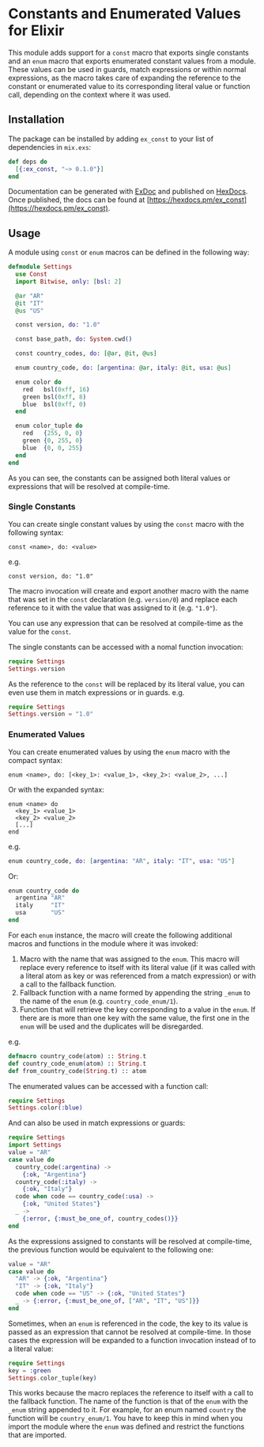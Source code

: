# Constants and Enumerated Values for Elixir

This module adds support for a `const` macro that exports single constants
and an `enum` macro that exports enumerated constant values from a module.
These values can be used in guards, match expressions or within normal
expressions, as the macro takes care of expanding the reference to the
constant or enumerated value to its corresponding literal value or function
call, depending on the context where it was used.

## Installation

The package can be installed by adding `ex_const` to your list of dependencies
in `mix.exs`:
```elixir
def deps do
  [{:ex_const, "~> 0.1.0"}]
end
```

Documentation can be generated with [ExDoc](https://github.com/elixir-lang/ex_doc)
and published on [HexDocs](https://hexdocs.pm). Once published, the docs can
be found at [https://hexdocs.pm/ex_const](https://hexdocs.pm/ex_const).

## Usage

A module using `const` or `enum` macros can be defined in the following way:
```elixir
defmodule Settings
  use Const
  import Bitwise, only: [bsl: 2]

  @ar "AR"
  @it "IT"
  @us "US"

  const version, do: "1.0"

  const base_path, do: System.cwd()

  const country_codes, do: [@ar, @it, @us]

  enum country_code, do: [argentina: @ar, italy: @it, usa: @us]

  enum color do
    red   bsl(0xff, 16)
    green bsl(0xff, 8)
    blue  bsl(0xff, 0)
  end

  enum color_tuple do
    red   {255, 0, 0}
    green {0, 255, 0}
    blue  {0, 0, 255}
  end
end
```

As you can see, the constants can be assigned both literal values or
expressions that will be resolved at compile-time.

### Single Constants

You can create single constant values by using the `const` macro with the
following syntax:

    const <name>, do: <value>

e.g.

    const version, do: "1.0"

The macro invocation will create and export another macro with the name that
was set in the `const` declaration (e.g. `version/0`) and replace each
reference to it with the value that was assigned to it (e.g. `"1.0"`).

You can use any expression that can be resolved at compile-time as the value
for the `const`.

The single constants can be accessed with a nomal function invocation:
```elixir
require Settings
Settings.version
```

As the reference to the `const` will be replaced by its literal value, you
can even use them in match expressions or in guards. e.g.
```elixir
require Settings
Settings.version = "1.0"
```

### Enumerated Values

You can create enumerated values by using the `enum` macro with the compact
syntax:

    enum <name>, do: [<key_1>: <value_1>, <key_2>: <value_2>, ...]

Or with the expanded syntax:

    enum <name> do
      <key_1> <value_1>
      <key_2> <value_2>
      [...]
    end

e.g.
```elixir
enum country_code, do: [argentina: "AR", italy: "IT", usa: "US"]
```

Or:
```elixir
enum country_code do
  argentina "AR"
  italy     "IT"
  usa       "US"
end
```

For each `enum` instance, the macro will create the following additional macros
and functions in the module where it was invoked:

  1. Macro with the name that was assigned to the `enum`. This macro will
     replace every reference to itself with its literal value (if it was called
     with a literal atom as key or was referenced from a match expression) or
     with a call to the fallback function.
  2. Fallback function with a name formed by appending the string `_enum` to
     the name of the `enum` (e.g. `country_code_enum/1`).
  3. Function that will retrieve the key corresponding to a value in the
     `enum`. If there are is more than one key with the same value, the first
     one in the `enum` will be used and the duplicates will be disregarded.

e.g.
```elixir
defmacro country_code(atom) :: String.t
def country_code_enum(atom) :: String.t
def from_country_code(String.t) :: atom
```

The enumerated values can be accessed with a function call:
```elixir
require Settings
Settings.color(:blue)
```

And can also be used in match expressions or guards:
```elixir
require Settings
import Settings
value = "AR"
case value do
  country_code(:argentina) ->
    {:ok, "Argentina"}
  country_code(:italy) ->
    {:ok, "Italy"}
  code when code == country_code(:usa) ->
    {:ok, "United States"}
  _ ->
    {:error, {:must_be_one_of, country_codes()}}
end
```

As the expressions assigned to constants will be resolved at compile-time,
the previous function would be equivalent to the following one:
```elixir
value = "AR"
case value do
  "AR" -> {:ok, "Argentina"}
  "IT" -> {:ok, "Italy"}
  code when code == "US" -> {:ok, "United States"}
  _ -> {:error, {:must_be_one_of, ["AR", "IT", "US"]}}
end
```

Sometimes, when an `enum` is referenced in the code, the key to its value is
passed as an expression that cannot be resolved at compile-time. In those
cases the expression will be expanded to a function invocation instead of to
a literal value:
```elixir
require Settings
key = :green
Settings.color_tuple(key)
```

This works because the macro replaces the reference to itself with a call to
the fallback function. The name of the function is that of the `enum`
with the `_enum` string appended to it. For example, for an enum named
`country` the function will be `country_enum/1`. You have to keep this in
mind when you import the module where the `enum` was defined and restrict
the functions that are imported.
